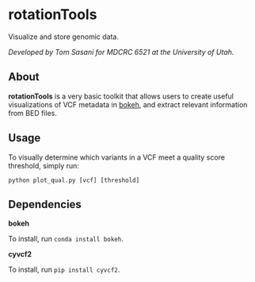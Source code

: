 # rotationTools
Visualize and store genomic data.

*Developed by Tom Sasani for MDCRC 6521 at the University of Utah.*

## About

**rotationTools** is a very basic toolkit that allows users to create useful visualizations of VCF metadata in [bokeh](http://bokeh.pydata.org/en/latest/), and extract relevant information from BED files.


## Usage

To visually determine which variants in a VCF meet a quality score threshold, simply run:

`python plot_qual.py [vcf] [threshold]`

## Dependencies

**bokeh** 

To install, run `conda install bokeh`.

**cyvcf2**

To install, run `pip install cyvcf2`.

